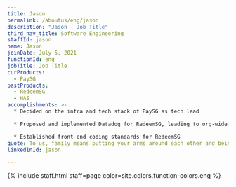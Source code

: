 ```yaml
---
title: Jason
permalink: /aboutus/eng/jason
description: "Jason - Job Title"
third_nav_title: Software Engineering
staffId: jason
name: Jason
joinDate: July 5, 2021
functionId: eng
jobTitle: Job Title
curProducts:
  - PaySG
pastProducts:
  - RedeemSG
  - HAS
accomplishments: >-
  * Decided on the infra and tech stack of PaySG as tech lead

  * Proposed and implemented Datadog for RedeemSG, leading to org-wide implementation

  * Established front-end coding standards for RedeemSG
quote: To us, family means putting your arms around each other and being there.
linkedinId: jason

---
```


{% include staff.html staff=page color=site.colors.function-colors.eng %}
